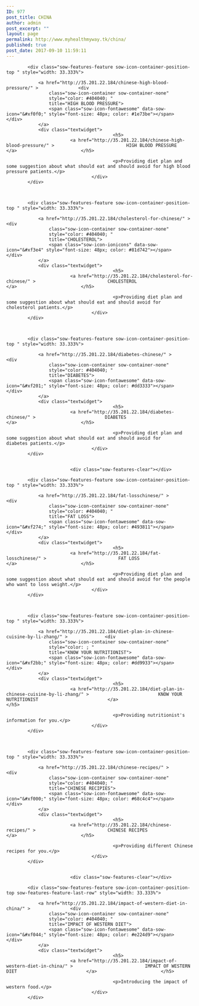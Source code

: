 ```yaml
---
ID: 977
post_title: CHINA
author: admin
post_excerpt: ""
layout: page
permalink: http://www.myhealthmyway.tk/china/
published: true
post_date: 2017-09-10 11:59:11
---
```

<div id="pl-977"  class="panel-layout" ><div id="pg-977-0"  class="panel-grid panel-no-style" ><div id="pgc-977-0-0"  class="panel-grid-cell"  data-weight="1" ><div id="panel-977-0-0-0" class="so-panel widget widget_sow-features panel-first-child panel-last-child" data-index="0" data-style="{&quot;background_image_attachment&quot;:false,&quot;background_display&quot;:&quot;tile&quot;}" ><div class="so-widget-sow-features so-widget-sow-features-default-2cb85fc497f8">
<div class="sow-features-list sow-features-responsive">

			
			
			<div class="sow-features-feature sow-icon-container-position-top " style="width: 33.333%">

				<a href="http://35.201.22.184/chinese-high-blood-pressure/" >				<div
					class="sow-icon-container sow-container-none"
                    style="color: #404040; "
					title="HIGH BLOOD PRESSURE">
					<span class="sow-icon-fontawesome" data-sow-icon="&#xf0f0;" style="font-size: 48px; color: #1e73be"></span>				</div>
				</a>
				<div class="textwidget">
											<h5>
							<a href="http://35.201.22.184/chinese-high-blood-pressure/" >							HIGH BLOOD PRESSURE							</a>						</h5>
					
											<p>Providing diet plan and some suggestion about what should eat and should avoid for high blood pressure patients.</p>					
									</div>
			</div>

		
			
			<div class="sow-features-feature sow-icon-container-position-top " style="width: 33.333%">

				<a href="http://35.201.22.184/cholesterol-for-chinese/" >				<div
					class="sow-icon-container sow-container-none"
                    style="color: #404040; "
					title="CHOLESTEROL">
					<span class="sow-icon-ionicons" data-sow-icon="&#xf3e4" style="font-size: 48px; color: #81d742"></span>				</div>
				</a>
				<div class="textwidget">
											<h5>
							<a href="http://35.201.22.184/cholesterol-for-chinese/" >							CHOLESTEROL							</a>						</h5>
					
											<p>Providing diet plan and some suggestion about what should eat and should avoid for cholesterol patients.</p>					
									</div>
			</div>

		
			
			<div class="sow-features-feature sow-icon-container-position-top " style="width: 33.333%">

				<a href="http://35.201.22.184/diabetes-chinese/" >				<div
					class="sow-icon-container sow-container-none"
                    style="color: #404040; "
					title="DIABETES">
					<span class="sow-icon-fontawesome" data-sow-icon="&#xf201;" style="font-size: 48px; color: #dd3333"></span>				</div>
				</a>
				<div class="textwidget">
											<h5>
							<a href="http://35.201.22.184/diabetes-chinese/" >							DIABETES							</a>						</h5>
					
											<p>Providing diet plan and some suggestion about what should eat and should avoid for diabetes patients.</p>					
									</div>
			</div>

		
							<div class="sow-features-clear"></div>
			
			<div class="sow-features-feature sow-icon-container-position-top " style="width: 33.333%">

				<a href="http://35.201.22.184/fat-losschinese/" >				<div
					class="sow-icon-container sow-container-none"
                    style="color: #404040; "
					title="FAT LOSS">
					<span class="sow-icon-fontawesome" data-sow-icon="&#xf274;" style="font-size: 48px; color: #493811"></span>				</div>
				</a>
				<div class="textwidget">
											<h5>
							<a href="http://35.201.22.184/fat-losschinese/" >							FAT LOSS							</a>						</h5>
					
											<p>Providing diet plan and some suggestion about what should eat and should avoid for the people who want to loss weight.</p>					
									</div>
			</div>

		
			
			<div class="sow-features-feature sow-icon-container-position-top " style="width: 33.333%">

				<a href="http://35.201.22.184/diet-plan-in-chinese-cuisine-by-li-zhang/" >				<div
					class="sow-icon-container sow-container-none"
                    style="color: ; "
					title="KNOW YOUR NUTRITIONIST">
					<span class="sow-icon-fontawesome" data-sow-icon="&#xf2bb;" style="font-size: 48px; color: #dd9933"></span>				</div>
				</a>
				<div class="textwidget">
											<h5>
							<a href="http://35.201.22.184/diet-plan-in-chinese-cuisine-by-li-zhang/" >							KNOW YOUR NUTRITIONIST							</a>						</h5>
					
											<p>Providing nutritionist's information for you.</p>					
									</div>
			</div>

		
			
			<div class="sow-features-feature sow-icon-container-position-top " style="width: 33.333%">

				<a href="http://35.201.22.184/chinese-recipes/" >				<div
					class="sow-icon-container sow-container-none"
                    style="color: #404040; "
					title="CHINESE RECIPIES">
					<span class="sow-icon-fontawesome" data-sow-icon="&#xf000;" style="font-size: 48px; color: #68c4c4"></span>				</div>
				</a>
				<div class="textwidget">
											<h5>
							<a href="http://35.201.22.184/chinese-recipes/" >							CHINESE RECIPES							</a>						</h5>
					
											<p>Providing different Chinese recipes for you.</p>					
									</div>
			</div>

		
							<div class="sow-features-clear"></div>
			
			<div class="sow-features-feature sow-icon-container-position-top sow-features-feature-last-row" style="width: 33.333%">

				<a href="http://35.201.22.184/impact-of-western-diet-in-china/" >				<div
					class="sow-icon-container sow-container-none"
                    style="color: #404040; "
					title="IMPACT OF WESTERN DIET">
					<span class="sow-icon-fontawesome" data-sow-icon="&#xf044;" style="font-size: 48px; color: #e224d9"></span>				</div>
				</a>
				<div class="textwidget">
											<h5>
							<a href="http://35.201.22.184/impact-of-western-diet-in-china/" >							IMPACT OF WESTERN DIET							</a>						</h5>
					
											<p>Introducing the impact of western food.</p>					
									</div>
			</div>

			
</div>
</div></div></div></div></div>
